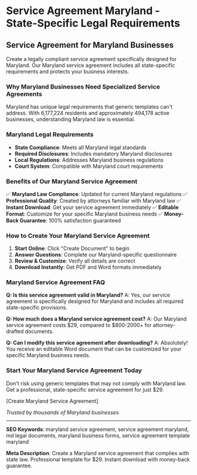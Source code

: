 # Service Agreement Maryland - State-Specific Legal Requirements

## Service Agreement for Maryland Businesses

Create a legally compliant service agreement specifically designed for Maryland. Our Maryland service agreement includes all state-specific requirements and protects your business interests.

### Why Maryland Businesses Need Specialized Service Agreements

Maryland has unique legal requirements that generic templates can't address. With 6,177,224 residents and approximately 494,178 active businesses, understanding Maryland law is essential.

### Maryland Legal Requirements

- **State Compliance**: Meets all Maryland legal standards
- **Required Disclosures**: Includes mandatory Maryland disclosures
- **Local Regulations**: Addresses Maryland business regulations
- **Court System**: Compatible with Maryland court requirements

### Benefits of Our Maryland Service Agreement

✅ **Maryland Law Compliance**: Updated for current Maryland regulations
✅ **Professional Quality**: Created by attorneys familiar with Maryland law
✅ **Instant Download**: Get your service agreement immediately
✅ **Editable Format**: Customize for your specific Maryland business needs
✅ **Money-Back Guarantee**: 100% satisfaction guaranteed

### How to Create Your Maryland Service Agreement

1. **Start Online**: Click "Create Document" to begin
2. **Answer Questions**: Complete our Maryland-specific questionnaire
3. **Review & Customize**: Verify all details are correct
4. **Download Instantly**: Get PDF and Word formats immediately

### Maryland Service Agreement FAQ

**Q: Is this service agreement valid in Maryland?**
A: Yes, our service agreement is specifically designed for Maryland and includes all required state-specific provisions.

**Q: How much does a Maryland service agreement cost?**
A: Our Maryland service agreement costs $29, compared to $800-2000+ for attorney-drafted documents.

**Q: Can I modify this service agreement after downloading?**
A: Absolutely! You receive an editable Word document that can be customized for your specific Maryland business needs.

### Start Your Maryland Service Agreement Today

Don't risk using generic templates that may not comply with Maryland law. Get a professional, state-specific service agreement for just $29.

[Create Maryland Service Agreement]

*Trusted by thousands of Maryland businesses*

---

**SEO Keywords**: maryland service agreement, service agreement maryland, md legal documents, maryland business forms, service agreement template maryland

**Meta Description**: Create a Maryland service agreement that complies with state law. Professional template for $29. Instant download with money-back guarantee.
